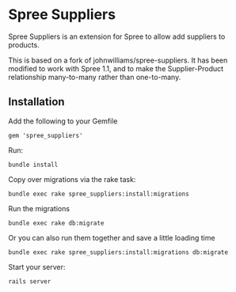 Spree Suppliers
===============

Spree Suppliers is an extension for Spree to allow add suppliers to products.

This is based on a fork of johnwilliams/spree-suppliers. It has been modified to work with Spree 1.1, and to make the Supplier-Product relationship many-to-many rather than one-to-many.

Installation
------------

Add the following to your Gemfile

    gem 'spree_suppliers'

Run:

    bundle install

Copy over migrations via the rake task:

    bundle exec rake spree_suppliers:install:migrations

Run the migrations

    bundle exec rake db:migrate

Or you can also run them together and save a little loading time

    bundle exec rake spree_suppliers:install:migrations db:migrate

Start your server:

    rails server
